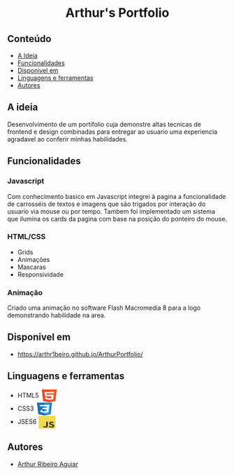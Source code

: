 <div align="center" style="margin: 20px; text-align: center">
<h1>Arthur's Portfolio</h1>
</div>

## Conteúdo

- [A Ideia](#a-ideia)
- [Funcionalidades](#funcionalidades)
- [Disponivel em](#disponivel-em)
- [Linguagens e ferramentas](#linguagens-e-ferramentas)
- [Autores](#autores)

## A ideia
Desenvolvimento de um portifolio cuja demonstre altas tecnicas de frontend e design combinadas para entregar ao usuario uma experiencia agradavel ao conferir minhas habilidades.

## Funcionalidades
### Javascript
Com conhecimento basico em Javascript integrei à pagina a funcionalidade de carrosséis de textos e imagens que são trigados por interação do usuario via mouse ou por tempo. Tambem foi implementado um sistema que ilumina os cards da pagina com base na posição do ponteiro do mouse.

### HTML/CSS
- Grids
- Animações
- Mascaras
- Responsividade

### Animação
Criado uma animação no software Flash Macromedia 8 para a logo demonstrando habilidade na area.

## Disponivel em
- https://arthr1beiro.github.io/ArthurPortfolio/

## Linguagens e ferramentas
- HTML5 <img align="center" alt="Arth-HTML" height="30" width="40" src="https://raw.githubusercontent.com/devicons/devicon/master/icons/html5/html5-original.svg">
- CSS3 <img align="center" alt="Arth-CSS" height="30" width="40" src="https://raw.githubusercontent.com/devicons/devicon/master/icons/css3/css3-original.svg">
- JSES6 <img align="center" alt="Arth-JS" height="30" width="40" src="https://raw.githubusercontent.com/devicons/devicon/master/icons/javascript/javascript-original.svg">

## Autores

- [Arthur Ribeiro Aguiar](https://www.github.com/ArthR1beiro)

